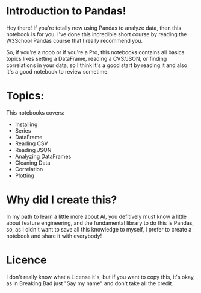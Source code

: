 # Introduction to Pandas!

Hey there! If you're totally new using Pandas to analyze data, then this notebook is for you. I've done this incredible short course by reading the W3School Pandas course that I really recommend you. 

So, if you're a noob or if you're a Pro, this notebooks contains all basics topics likes setting a DataFrame, reading a CVS/JSON, or finding correlations in your data, so I think it's a good start by reading it and also it's a good notebook to review sometime.

# Topics: 
This notebooks covers: 
* Installing
* Series
* DataFrame
* Reading CSV
* Reading JSON
* Analyzing DataFrames
* Cleaning Data
* Correlation
* Plotting

# Why did I create this?
In my path to learn a little more about AI, you defitively must know a little about feature engineering, and the fundamental library to do this is Pandas, so, as I didn't want to save all this knowledge to myself, I prefer to create a notebook and share it with everybody!

# Licence
I don't really know what a License it's, but if you want to copy this, it's okay, as in Breaking Bad just "Say my name" and don't take all the credit. 
